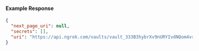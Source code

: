<!-- Code generated for API Clients. DO NOT EDIT. -->

#### Example Response

```json
{
  "next_page_uri": null,
  "secrets": [],
  "uri": "https://api.ngrok.com/vaults/vault_333B3hybrXv9nURYIvdNQom4vsD/secrets"
}
```
